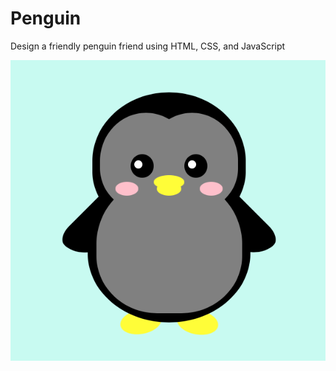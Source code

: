 # Penguin
Design a friendly penguin friend using HTML, CSS, and JavaScript

![Image of Yaktocat](https://github.com/cetienn01/Penguin/blob/master/img/penguin_1.png)
